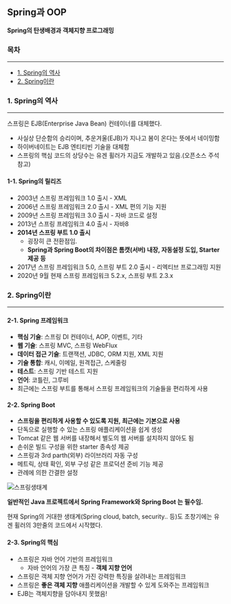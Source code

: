 ## Spring과 OOP

**Spring의 탄생배경과 객체지향 프로그래밍**

### 목차

___

- [1. Spring의 역사](#1-Spring의-역사)
- [2. Spring이란](#2-Spring이란)



### 1. Spring의 역사

___

스프링은 EJB(Enterprise Java Bean) 컨테이너를 대체했다. 

- 사실상 단순함의 승리이며, 추운겨울(EJB)가 지나고 봄이 온다는 뜻에서 네이밍함
- 하이버네이트는 EJB 엔티티빈 기술을 대체함
- 스프링의 핵심 코드의 상당수는 유겐 휠러가 지금도 개발하고 있음.(오픈소스 주석 참고)



#### 1-1. Spring의 릴리즈

- 2003년 스프링 프레임워크 1.0 출시 - XML
- 2006년 스프링 프레임워크 2.0 출시 - XML 편의 기능 지원
- 2009년 스프링 프레임워크 3.0 출시 - 자바 코드로 설정
- 2013년 스프링 프레임워크 4.0 출시 - 자바8
- **2014년 스프링 부트 1.0 출시**
  - 굉장히 큰 전환점임.
  - **Spring과 Spring Boot의 차이점은 톰캣(서버) 내장, 자동설정 도입, Starter 제공 등**
- 2017년 스프링 프레임워크 5.0, 스프링 부트 2.0 출시 - 리엑티브 프로그래밍 지원
- 2020년 9월 현재 스프링 프레임워크 5.2.x, 스프링 부트 2.3.x



### 2. Spring이란

___

#### 2-1. Spring 프레임워크

- **핵심 기술**: 스프링 DI 컨테이너, AOP, 이벤트, 기타
- **웹 기술**: 스프링 MVC, 스프링 WebFlux
- **데이터 접근 기술**: 트랜잭션, JDBC, ORM 지원, XML 지원
- **기술 통합**: 캐시, 이메일, 원격접근, 스케줄링
- **테스트**: 스프링 기반 테스트 지원
- **언어**: 코틀린, 그루비
- 최근에는 스프링 부트를 통해서 스프링 프레임워크의 기술들을 편리하게 사용



#### 2-2. Spring Boot

- **스프링을 편리하게 사용할 수 있도록 지원, 최근에는 기본으로 사용**
- 단독으로 실행할 수 있는 스프링 애플리케이션을 쉽게 생성
- Tomcat 같은 웹 서버를 내장해서 별도의 웹 서버를 설치하지 않아도 됨
- 손쉬운 빌드 구성을 위한 starter 종속성 제공
- 스프링과 3rd parth(외부) 라이브러리 자동 구성
- 메트릭, 상태 확인, 외부 구성 같은 프로덕션 준비 기능 제공
- 관례에 의한 간결한 설정

![스프링생태계](C:\workspace\Spring\img\스프링생태계.png)

**일반적인 Java 프로젝트에서 Spring Framework와 Spring Boot 는 필수임.**

현재 Spring의 거대한 생태계(Spring cloud, batch, security.. 등)도 초창기에는 유겐 휠러의 3만줄의 코드에서 시작했다.



#### 2-3. Spring의 핵심

- 스프링은 자바 언어 기반의 프레임워크
  - 자바 언어의 가장 큰 특징 - **객체 지향 언어**
- 스프링은 객체 지향 언어가 가진 강력한 특징을 살려내는 프레임워크
- 스프링은 **좋은 객체 지향** 애플리케이션을 개발할 수 있게 도와주는 프레임워크
- EJB는 객체지향을 담아내지 못했음!
